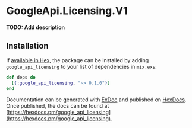# GoogleApi.Licensing.V1

**TODO: Add description**

## Installation

If [available in Hex](https://hex.pm/docs/publish), the package can be installed
by adding `google_api_licensing` to your list of dependencies in `mix.exs`:

```elixir
def deps do
  [{:google_api_licensing, "~> 0.1.0"}]
end
```

Documentation can be generated with [ExDoc](https://github.com/elixir-lang/ex_doc)
and published on [HexDocs](https://hexdocs.pm). Once published, the docs can
be found at [https://hexdocs.pm/google_api_licensing](https://hexdocs.pm/google_api_licensing).
